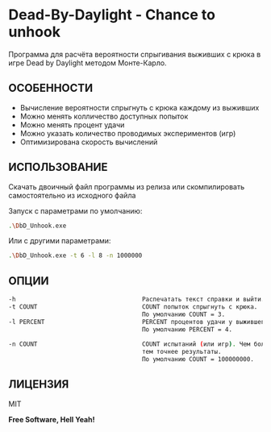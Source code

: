 # Dead-By-Daylight - Chance to unhook

Программа для расчёта вероятности спрыгивания выживших с крюка в игре Dead by Daylight методом Монте-Карло.

## ОСОБЕННОСТИ

- Вычисление вероятности спрыгнуть с крюка каждому из выживших
- Можно менять колличество доступных попыток
- Можно менять процент удачи
- Можно указать количество проводимых экспериментов (игр)
- Оптимизирована скорость вычислений

## ИСПОЛЬЗОВАНИЕ

Скачать двоичный файл программы из релиза или скомпилировать самостоятельно из исходного файла

Запуск с параметрами по умолчанию:

```sh
.\DbD_Unhook.exe
```

Или с другими параметрами:

```sh
.\DbD_Unhook.exe -t 6 -l 8 -n 1000000
```

## ОПЦИИ

```sh
-h                                   Распечатать текст справки и выйти.
-t COUNT                             COUNT попыток спрыгнуть с крюка. 
                                     По умолчанию COUNT = 3.
-l PERCENT                           PERCENT процентов удачи у выжившего
                                     По умолчанию PERCENT = 4.
                                     
-n COUNT                             COUNT испытаний (или игр). Чем больше, 
                                     тем точнее результаты. 
                                     По умолчанию COUNT = 100000000.
```

## ЛИЦЕНЗИЯ

MIT

**Free Software, Hell Yeah!**
